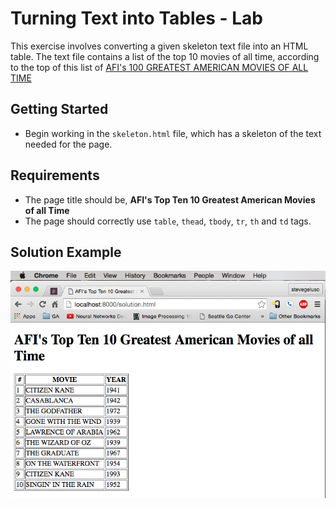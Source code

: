 # Turning Text into Tables - Lab

This exercise involves converting a given skeleton text file into an HTML table. The text file contains a list of the top 10 movies of all time, according to the top of this list of [AFI's 100 GREATEST AMERICAN MOVIES OF ALL TIME](http://www.afi.com/100Years/movies.aspx)

## Getting Started

* Begin working in the `skeleton.html` file, which has a skeleton of the text needed for the page.

## Requirements

* The page title should be, **AFI's Top Ten 10 Greatest American Movies of all Time**
* The page should correctly use `table`, `thead`, `tbody`, `tr`, `th` and `td` tags.

## Solution Example

![Solution Example](../../../.gitbook/assets/solution.png)



